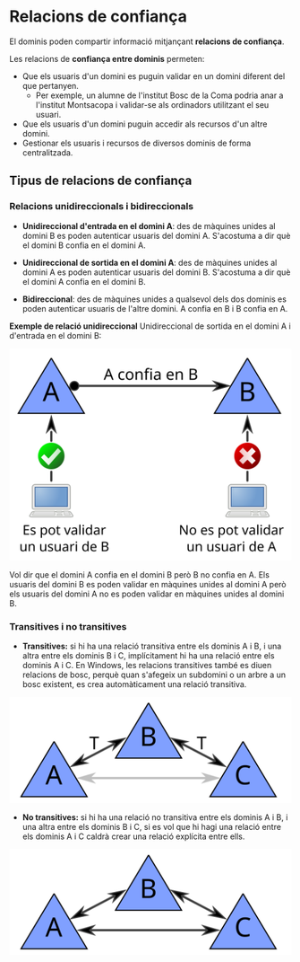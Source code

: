 # Relacions de confiança

El dominis poden compartir informació mitjançant **relacions de confiança**. 

Les relacions de **confiança entre dominis** permeten:
* Que els usuaris d'un domini es puguin validar en un domini diferent del que pertanyen.
    *  Per exemple, un alumne de l'institut Bosc de la Coma podria anar a l'institut Montsacopa i validar-se als ordinadors utilitzant el seu usuari.
* Que els usuaris d'un domini puguin accedir als recursos d'un altre domini.
* Gestionar els usuaris i recursos de diversos dominis de forma centralitzada.

## Tipus de relacions de confiança

### Relacions unidireccionals i bidireccionals

* **Unidireccional d'entrada en el domini A**: des de màquines unides al domini B es poden autenticar usuaris del domini A. S'acostuma a dir què el domini B confia en el domini A.

* **Unidireccional de sortida en el domini A**: des de màquines unides al domini A es poden autenticar usuaris del domini B. S'acostuma a dir què el domini A confia en el domini B.

* **Bidireccional**: des de màquines unides a qualsevol dels dos dominis es poden autenticar usuaris de l'altre domini. A confia en B i B confia en A.

**Exemple de relació unidireccional**
Unidireccional de sortida en el domini A i d'entrada en el domini B:

![Relació unidireccional](/assets/Relacions_Unidireccional.svg)

Vol dir que el domini A confia en el domini B però B no confia en A. Els usuaris del domini B es poden validar en màquines unides al domini A però els usuaris del domini A no es poden validar en màquines unides al domini B.

### Transitives i no transitives

* **Transitives:** si hi ha una relació transitiva entre els dominis A i B, i una altra entre els dominis B i C, implícitament hi ha una relació entre els dominis A i C.
En Windows, les relacions transitives també es diuen relacions de bosc, perquè quan s'afegeix un subdomini o un arbre a un bosc existent, es crea automàticament una relació transitiva.

![Relació Transitiva](/assets/Relacions_Transitiva.svg)

* **No transitives:** si hi ha una relació no transitiva entre els dominis A i B, i una altra entre els dominis B i C, si es vol que hi hagi una relació entre els dominis A i C caldrà crear una relació explícita entre ells.

![Relació no transitiva](/assets/Relacions_NoTransitiva.svg)